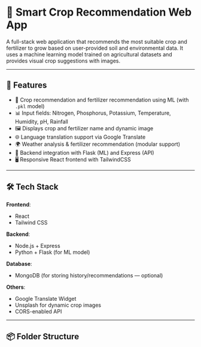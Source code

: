 # 🌾 Smart Crop Recommendation Web App

A full-stack web application that recommends the most suitable crop and fertilizer to grow based on user-provided soil and environmental data. It uses a machine learning model trained on agricultural datasets and provides visual crop suggestions with images.

---

## 🚀 Features

- 🌱 Crop recommendation and fertilizer recommendation using ML (with `.pkl` model)
- 📊 Input fields: Nitrogen, Phosphorus, Potassium, Temperature, Humidity, pH, Rainfall
- 🖼️ Displays crop and fertilizer name and dynamic image
- 🌐 Language translation support via Google Translate
- 🌍 Weather analysis & fertilizer recommendation (modular support)
- 🧠 Backend integration with Flask (ML) and Express (API)
- 🖥️ Responsive React frontend with TailwindCSS

---

## 🛠️ Tech Stack

**Frontend**:
- React
- Tailwind CSS

**Backend**:
- Node.js + Express
- Python + Flask (for ML model)

**Database**:
- MongoDB (for storing history/recommendations — optional)

**Others**:
- Google Translate Widget
- Unsplash for dynamic crop images
- CORS-enabled API

---

## 📦 Folder Structure
